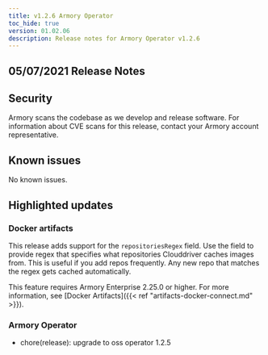 ```yaml
---
title: v1.2.6 Armory Operator
toc_hide: true
version: 01.02.06
description: Release notes for Armory Operator v1.2.6
---
```


## 05/07/2021 Release Notes

## Security

Armory scans the codebase as we develop and release software. For information about CVE scans for this release, contact your Armory account representative.

## Known issues
No known issues.

## Highlighted updates

### Docker artifacts

This release adds support for the `repositoriesRegex` field. Use the field to provide regex that specifies what repositories Clouddriver caches images from. This is useful if you add repos frequently. Any new repo that matches the regex gets cached automatically.

This feature requires Armory Enterprise 2.25.0 or higher. For more information, see [Docker Artifacts]({{< ref "artifacts-docker-connect.md" >}}).

### Armory Operator

* chore(release): upgrade to oss operator 1.2.5
